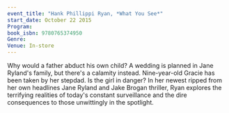 ```yaml
---
event_title: "Hank Phillippi Ryan, *What You See*"
start_date: October 22 2015
Program: 
book_isbn: 9780765374950
Genre: 
Venue: In-store
---
```

Why would a father abduct his own child? A wedding is planned in Jane Ryland's family, but there's a calamity instead. Nine-year-old Gracie has been taken by her stepdad. Is the girl in danger? In her newest ripped from her own headlines Jane Ryland and Jake Brogan thriller, Ryan explores the terrifying realities of today's constant surveillance and the dire consequences to those unwittingly in the spotlight.
